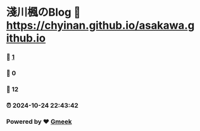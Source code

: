 # 淺川楓のBlog :link: https://chyinan.github.io/asakawa.github.io 
### :page_facing_up: [1](https://chyinan.github.io/asakawa.github.io/tag.html) 
### :speech_balloon: 0 
### :hibiscus: 12 
### :alarm_clock: 2024-10-24 22:43:42 
### Powered by :heart: [Gmeek](https://github.com/Meekdai/Gmeek)
